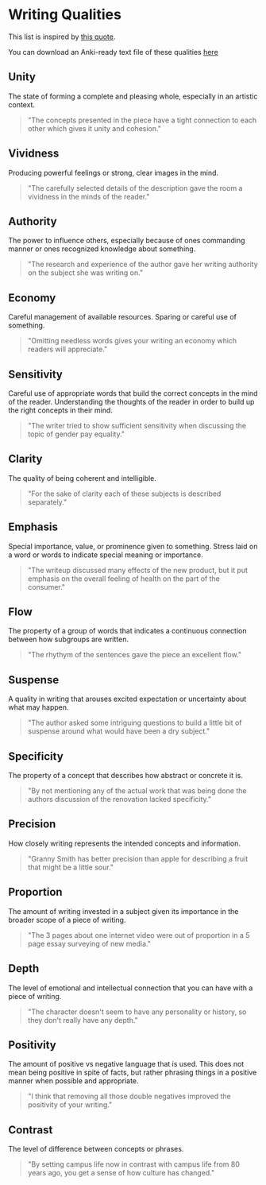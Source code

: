 # Writing Qualities

This list is inspired by [this quote](https://www.goodreads.com/quotes/7727997-he-singled-out-aspects-of-quality-such-as-unity-vividness).

You can download an Anki-ready text file of these qualities [here](writing_qualities_anki.txt)

## Unity
The state of forming a complete and pleasing whole, especially in an artistic context.
> "The concepts presented in the piece have a tight connection to each other which gives it unity and cohesion."
## Vividness
Producing powerful feelings or strong, clear images in the mind.
> "The carefully selected details of the description gave the room a vividness in the minds of the reader."
## Authority
The power to influence others, especially because of ones commanding manner or ones recognized knowledge about something.
> "The research and experience of the author gave her writing authority on the subject she was writing on."
## Economy
Careful management of available resources. Sparing or careful use of something.
> "Omitting needless words gives your writing an economy which readers will appreciate."
## Sensitivity
Careful use of appropriate words that build the correct concepts in the mind of the reader. Understanding the thoughts of the reader in order to build up the right concepts in their mind.
> "The writer tried to show sufficient sensitivity when discussing the topic of gender pay equality."
## Clarity
The quality of being coherent and intelligible.
> "For the sake of clarity each of these subjects is described separately."
## Emphasis
Special importance, value, or prominence given to something. Stress laid on a word or words to indicate special meaning or importance.
> "The writeup discussed many effects of the new product, but it put emphasis on the overall feeling of health on the part of the consumer."
## Flow
The property of a group of words that indicates a continuous connection between how subgroups are written.
> "The rhythym of the sentences gave the piece an excellent flow."
## Suspense
A quality in writing that arouses excited expectation or uncertainty about what may happen.
> "The author asked some intriguing questions to build a little bit of suspense around what would have been a dry subject."
## Specificity
The property of a concept that describes how abstract or concrete it is.
> "By not mentioning any of the actual work that was being done the authors discussion of the renovation lacked specificity."
## Precision
How closely writing represents the intended concepts and information.
> "Granny Smith has better precision than apple for describing a fruit that might be a little sour."  
## Proportion
The amount of writing invested in a subject given its importance in the broader scope of a piece of writing.
> "The 3 pages about one internet video were out of proportion in a 5 page essay surveying of new media."
## Depth
The level of emotional and intellectual connection that you can have with a piece of writing.
> "The character doesn't seem to have any personality or history, so they don't really have any depth."
## Positivity
The amount of positive vs negative language that is used. This does not mean being positive in spite of facts, but rather phrasing things in a positive manner when possible and appropriate.
> "I think that removing all those double negatives improved the positivity of your writing."
## Contrast
The level of difference between concepts or phrases.
> "By setting campus life now in contrast with campus life from 80 years ago, you get a sense of how culture has changed."